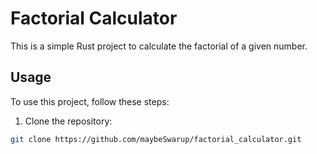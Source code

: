 # Factorial Calculator

This is a simple Rust project to calculate the factorial of a given number.

## Usage

To use this project, follow these steps:

1. Clone the repository:

```bash
git clone https://github.com/maybeSwarup/factorial_calculator.git
```
